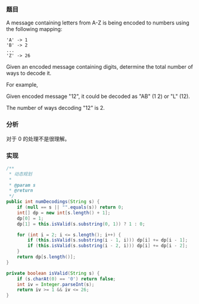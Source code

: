 ### 题目

A message containing letters from A-Z is being encoded to numbers using the following mapping:

```
'A' -> 1
'B' -> 2
...
'Z' -> 26
```

Given an encoded message containing digits, determine the total number of ways to decode it.

For example,

Given encoded message "12", it could be decoded as "AB" (1 2) or "L" (12).

The number of ways decoding "12" is 2.

### 分析

对于 0 的处理不是很理解。

### 实现

```java
/**
 * 动态规划
 *
 * @param s
 * @return
 */
public int numDecodings(String s) {
    if (null == s || "".equals(s)) return 0;
    int[] dp = new int[s.length() + 1];
    dp[0] = 1;
    dp[1] = this.isValid(s.substring(0, 1)) ? 1 : 0;

    for (int i = 2; i <= s.length(); i++) {
        if (this.isValid(s.substring(i - 1, i))) dp[i] += dp[i - 1];
        if (this.isValid(s.substring(i - 2, i))) dp[i] += dp[i - 2];
    }
    return dp[s.length()];
}

private boolean isValid(String s) {
    if (s.charAt(0) == '0') return false;
    int iv = Integer.parseInt(s);
    return iv >= 1 && iv <= 26;
}
```